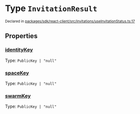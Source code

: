# Type `InvitationResult`
<sub>Declared in [packages/sdk/react-client/src/invitations/useInvitationStatus.ts:17](https://github.com/dxos/protocols/blob/main/packages/sdk/react-client/src/invitations/useInvitationStatus.ts#L17)</sub>




## Properties
### [identityKey](https://github.com/dxos/protocols/blob/main/packages/sdk/react-client/src/invitations/useInvitationStatus.ts#L19)
Type: <code>PublicKey | "null"</code>

### [spaceKey](https://github.com/dxos/protocols/blob/main/packages/sdk/react-client/src/invitations/useInvitationStatus.ts#L18)
Type: <code>PublicKey | "null"</code>

### [swarmKey](https://github.com/dxos/protocols/blob/main/packages/sdk/react-client/src/invitations/useInvitationStatus.ts#L20)
Type: <code>PublicKey | "null"</code>